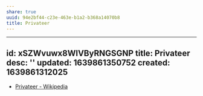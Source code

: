```yaml
---
share: true
uuid: 94e2bf44-c23e-463e-b1a2-b368a14070b8
title: Privateer
---
```

---
id: xSZWvuwx8WIVByRNGSGNP
title: Privateer
desc: ''
updated: 1639861350752
created: 1639861312025
---

* [Privateer - Wikipedia](https://en.wikipedia.org/wiki/Privateer)